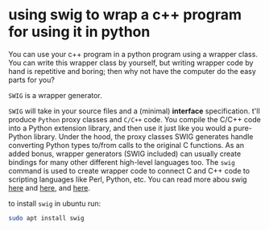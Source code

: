 # using swig to wrap a c++ program for using it in python


You can use your c++ program in a python program using a wrapper class. You can write this wrapper class by yourself, but writing wrapper code by hand is repetitive and boring; then why not have the computer do the easy parts for you?

`SWIG` is a wrapper generator. 

`SWIG` will take in your source files and a (minimal) **interface** specification. t'll produce `Python` proxy classes and `C/C++` code. You compile the C/C++ code into a Python extension library, and then use it just like you would a pure-Python library. Under the hood, the proxy classes SWIG generates handle converting Python types to/from calls to the original C functions. As an added bonus, wrapper generators (SWIG included) can usually create bindings for many other different high-level languages too.
The `swig` command is used to create wrapper code to connect C and C++ code to scripting languages like Perl, Python, etc.
You can read more abou swig [here](http://www.swig.org/) and [here](http://books.gigatux.nl/mirror/pythonprogramming/0596000855_python2-CHP-19-SECT-8.html), and [here](https://github.com/swig/swig).

to install `swig` in ubuntu run:
```sh
sudo apt install swig
```
